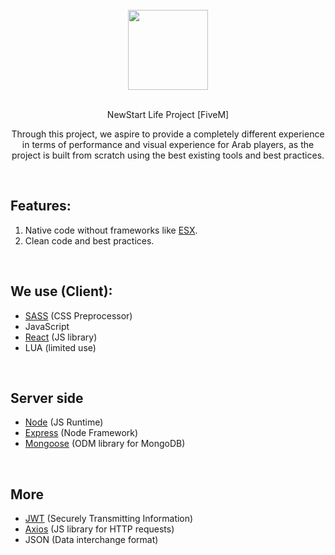 <br>
<div align="center">
  <img src="https://g.top4top.io/p_2248khhrx1.png" style="width: 128px"/>
</div>
<br>

<p align="center">NewStart Life Project [FiveM]</p>

<p align="center">Through this project, we aspire to provide a completely different experience in terms of performance and visual experience for Arab players, as the project is built from scratch using the best existing tools and best practices.</p>
<br>

## Features:
1. Native code without frameworks like [ESX](https://github.com/esx-framework).
2. Clean code and best practices.
<br>

## We use (Client):
- [SASS](https://github.com/sass/sass) (CSS Preprocessor)
- JavaScript
- [React](https://github.com/facebook/react) (JS library)
- LUA (limited use)
<br>

## Server side
- [Node](https://github.com/nodejs/node) (JS Runtime)
- [Express](https://github.com/expressjs/express) (Node Framework)
- [Mongoose](https://github.com/Automattic/mongoose) (ODM library for MongoDB)
<br>

## More
- [JWT](https://github.com/auth0/node-jsonwebtoken) (Securely Transmitting Information)
- [Axios](https://github.com/axios/axios) (JS library for HTTP requests)
- JSON (Data interchange format)
